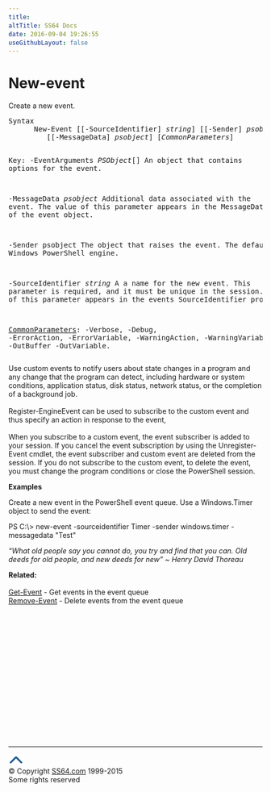 ```yaml
---
title:
altTitle: SS64 Docs
date: 2016-09-04 19:26:55
useGithubLayout: false
---
```

<!-- #BeginLibraryItem "/Library/head_ps.lbi" --><!-- #EndLibraryItem --><h1>New-event</h1> 
<p> Create a new event.</p>
<pre>Syntax
      New-Event [[-SourceIdentifier] <i>string</i>] [[-Sender] <i>psobject</i>] [[-EventArguments] <i>PSObject</i>[]]
         [[-MessageData] <i>psobject</i>] [<i>CommonParameters</i>]

Key:
   -EventArguments <i>PSObject</i>[]
       An object that contains options for the event.

   -MessageData <i>psobject</i>
       Additional data associated with the event. The value of this parameter appears in the MessageData property of the event object.

   -Sender psobject
       The object that raises the event.
       The default is the Windows PowerShell engine.

   -SourceIdentifier <i>string</i>
       A a name for the new event.
       This parameter is required, and it must be unique in the session.
       The value of this parameter appears in the events SourceIdentifier property.

   <a href="common.html">CommonParameters</a>:
       -Verbose, -Debug, -ErrorAction, -ErrorVariable, -WarningAction, -WarningVariable,
       -OutBuffer -OutVariable.</pre>
<p>Use custom events to notify users about state changes in a program and any change that the program can 
detect, including hardware or system conditions, application status, disk status, network status, or the completion
of a background job.<br>
<br>
<span class="code">Register-EngineEvent</span> can be used to subscribe to the custom event and thus specify an action in response
to the event,<br>
<br>
When you subscribe to a custom event, the event subscriber is added to your session. If you cancel the event subscription by using the Unregister-Event cmdlet, the event subscriber and custom event are deleted from the session. If
you do not subscribe to the custom event, to delete the event, you must change the program conditions or close the
 PowerShell session.</p>
<p><b>Examples</b></p>
<p>Create a new event in the  PowerShell event queue. Use a Windows.Timer object to send the 
event:</p>
<p><span class="code">PS C:\&gt; new-event -sourceidentifier Timer -sender windows.timer  -messagedata "Test"</span></p>
<p class="quote"><i>“What old people say you cannot do, you try and find that you can. Old deeds for old people, and new deeds for new” ~ Henry David Thoreau</i></p>
<p><b>Related:</b><br>
  <br>
  <a href="get-event.html">Get-Event</a> - Get events in the event queue<br> 
<a href="remove-event.html">Remove-Event</a> - Delete events from the event queue</p><!-- #BeginLibraryItem "/Library/foot_ps.lbi" --><p>
<!-- PowerShell300 -->
<ins class="adsbygoogle" style="display:inline-block;width:300px;height:250px" data-ad-client="ca-pub-6140977852749469" data-ad-slot="6253539900"></ins>
<script>
(adsbygoogle = window.adsbygoogle || []).push({});
</script></p>
<hr>
<div id="bl" class="footer"><a href="new-event.html#"><img src="../images/top.png" width="30" height="22" alt="Back to the Top"></a></div>
<div id="br" class="footer, tagline">© Copyright <a href="http://ss64.com/">SS64.com</a> 1999-2015<br>
Some rights reserved</div><!-- #EndLibraryItem -->

